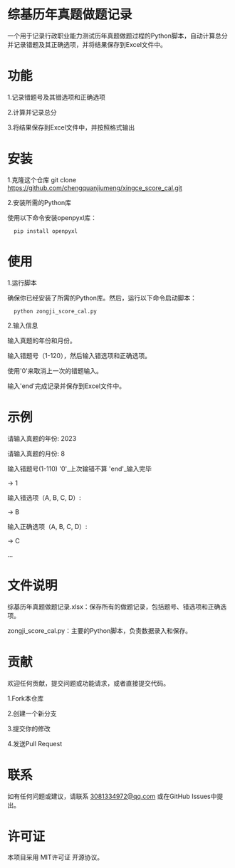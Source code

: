 # 综基历年真题做题记录
一个用于记录行政职业能力测试历年真题做题过程的Python脚本，自动计算总分并记录错题及其正确选项，并将结果保存到Excel文件中。

# 功能
  1.记录错题号及其错选项和正确选项
  
  2.计算并记录总分
  
  3.将结果保存到Excel文件中，并按照格式输出

# 安装
  1.克隆这个仓库
    git clone https://github.com/chengquanjiumeng/xingce_score_cal.git
  
  2.安装所需的Python库
    
  使用以下命令安装openpyxl库：
      
      pip install openpyxl

# 使用
  1.运行脚本
  
  确保你已经安装了所需的Python库。然后，运行以下命令启动脚本：
      
      python zongji_score_cal.py
  
  2.输入信息
  
  输入真题的年份和月份。
    
  输入错题号（1-120），然后输入错选项和正确选项。
    
  使用'0'来取消上一次的错题输入。
    
  输入'end'完成记录并保存到Excel文件中。

# 示例
  
  请输入真题的年份: 2023
  
  请输入真题的月份: 8
  
  输入错题号(1-110)    '0'_上次输错不算  'end'_输入完毕
  
  -> 1
  
  输入错选项（A, B, C, D）:
  
  -> B
  
  输入正确选项（A, B, C, D）:
  
  -> C
  
  ...

# 文件说明
  综基历年真题做题记录.xlsx：保存所有的做题记录，包括题号、错选项和正确选项。
  
  zongji_score_cal.py：主要的Python脚本，负责数据录入和保存。

# 贡献
  欢迎任何贡献，提交问题或功能请求，或者直接提交代码。
  
  1.Fork本仓库
  
  2.创建一个新分支
  
  3.提交你的修改
  
  4.发送Pull Request

# 联系
  如有任何问题或建议，请联系 3081334972@qq.com 或在GitHub Issues中提出。

# 许可证
  本项目采用 MIT许可证 开源协议。
